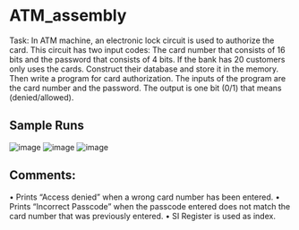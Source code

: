 # ATM_assembly
Task:
In ATM machine, an electronic lock circuit is used to authorize the card. This circuit has two
input codes: The card number that consists of 16 bits and the password that consists of 4 bits.
If the bank has 20 customers only uses the cards. Construct their database and store it in the
memory. Then write a program for card authorization.
The inputs of the program are the card number and the password.
The output is one bit (0/1) that means (denied/allowed).

## Sample Runs
![image](https://github.com/elmahygurl/ATM_assembly/assets/97133077/0d038bf2-f205-43cf-a7bf-16597a16a588)
![image](https://github.com/elmahygurl/ATM_assembly/assets/97133077/ba700393-9e4e-474e-8892-b838017ce1bb)
![image](https://github.com/elmahygurl/ATM_assembly/assets/97133077/d2b914f6-8dde-4653-bc32-bf1ca25786d6)
## Comments:
•	Prints “Access denied” when a wrong card number has been entered.
•	Prints “Incorrect Passcode” when the passcode entered does not match the card number that was previously entered.
•	SI Register is used as index.
